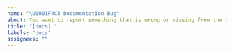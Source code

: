 ```yaml
---
name: "\U0001F4C3 Documentation Bug"
about: You want to report something that is wrong or missing from the documentation.
title: "[docs] "
labels: "docs"
assignees: ""
---
```


<!--
  Describe what's wrong or missing from the documentation.
  Provide a link to the related documentation page.
-->
